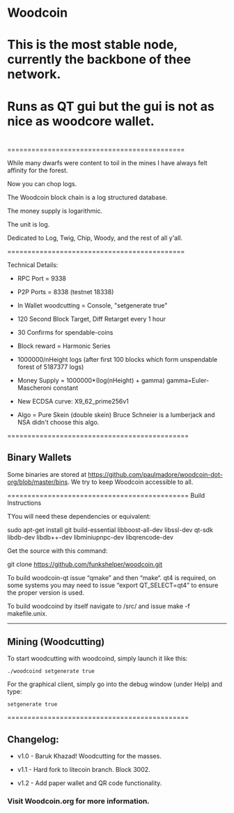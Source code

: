# Woodcoin

# This is the most stable node, currently the backbone of thee network.  
# Runs as QT gui but the gui is not as nice as woodcore wallet.  
#

============================================

While many dwarfs were content to toil in the mines I have always felt affinity for the forest.  

Now you can chop logs.  

The Woodcoin block chain is a log structured database.

The money supply is logarithmic.

The unit is log.

Dedicated to Log, Twig, Chip, Woody, and the rest of all y'all.  
 
============================================

Technical Details:

* RPC Port = 9338

* P2P Ports = 8338 (testnet 18338)

* In Wallet woodcutting = Console, "setgenerate true"

* 120 Second Block Target, Diff Retarget every 1 hour

* 30 Confirms for spendable-coins

* Block reward = Harmonic Series

* 1000000/nHeight logs  (after first 100 blocks which form unspendable forest of 5187377 logs) 

* Money Supply = 1000000*(log(nHeight) + gamma)     gamma=Euler-Mascheroni constant 

* New ECDSA curve: X9_62_prime256v1 

* Algo = Pure Skein (double skein) Bruce Schneier is a lumberjack and NSA didn't choose this algo.

=============================================

## Binary Wallets

Some binaries are stored at https://github.com/paulmadore/woodcoin-dot-org/blob/master/bins. We try to keep Woodcoin accessible to all. 

=============================================
Build Instructions

TYou will need these dependencies or equivalent:

sudo apt-get install git build-essential libboost-all-dev libssl-dev qt-sdk libdb-dev libdb++-dev libminiupnpc-dev libqrencode-dev 

Get the source with this command:

git clone https://github.com/funkshelper/woodcoin.git

To build woodcoin-qt issue “qmake” and then “make“.  qt4 is required, on some systems you may need to issue “export QT_SELECT=qt4” to ensure the proper version is used.

To build woodcoind by itself navigate to /src/ and issue make -f makefile.unix.

--------------------------------------------
## Mining (Woodcutting)

To start woodcutting with woodcoind, simply launch it like this: 

```./woodcoind setgenerate true```

For the graphical client, simply go into the debug window (under Help) and type:

```setgenerate true```

=============================================


## Changelog:

* v1.0 - Baruk Khazad!  Woodcutting for the masses.

* v1.1 - Hard fork to litecoin branch.  Block 3002.

* v1.2 - Add paper wallet and QR code functionality.

### Visit Woodcoin.org for more information. 
